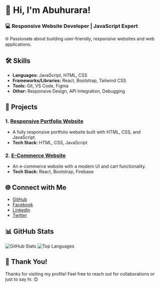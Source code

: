 <!--
**codewithhurayra/codewithhurayra** is a ✨ _special_ ✨ repository because its `README.md` (this file) appears on your GitHub profile.
-->
# 👋 Hi, I'm Abuhurara!
### 💻 Responsive Website Developer | JavaScript Expert
🌐 Passionate about building user-friendly, responsive websites and web applications.

## 🛠️ Skills
- **Languages:** JavaScript, HTML, CSS
- **Frameworks/Libraries:** React, Bootstrap, Tailwind CSS
- **Tools:** Git, VS Code, Figma
- **Other:** Responsive Design, API Integration, Debugging

## 🚀 Projects
### 1. [Responsive Portfolio Website](https://github.com/codewithhurayra/portfolio)
- A fully responsive portfolio website built with HTML, CSS, and JavaScript.
- **Tech Stack:** HTML, CSS, JavaScript

### 2. [E-Commerce Website](https://github.com/codewithhurayra/ecommerce)
- An e-commerce website with a modern UI and cart functionality.
- **Tech Stack:** React, Bootstrap, Firebase

## 🌐 Connect with Me
- [GitHub](https://github.com/codewithhurayra)
- [Facebook](https://facebook.com/codewithhurayra)
- [LinkedIn](https://linkedin.com/in/codewithhurayra)
- [Twitter](https://twitter.com/codewithhurayra)

## 📊 GitHub Stats
![GitHub Stats](https://github-readme-stats.vercel.app/api?username=codewithhurayra&show_icons=true&theme=radical)
![Top Languages](https://github-readme-stats.vercel.app/api/top-langs/?username=codewithhurayra&layout=compact&theme=radical)

## 🙏 Thank You!
Thanks for visiting my profile! Feel free to reach out for collaborations or just to say hi. 😊
